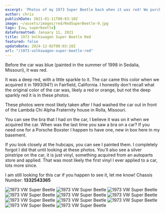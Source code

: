 ```yaml
---
excerpt: 'Photos of my 1973 Super Beetle back when it was red! We purchased this car in 1993 or 1994 in Northern California'
author: chris
publishDate: 2021-01-11T00:03:10Z
image: ~/assets/images/red/RedSuperBeetle-9.jpg
tags: [vw, superbeetle]
dateFormatted: January 11, 2021
title: 1973 Volkswagen Super Beetle Red
featured: false
updateDate: 2024-12-02T00:03:10Z
url: "/1973-volkswagen-super-beetle-red"
---
```


Before the car was blue (painted in the summer of 1998 in Sedalia, Missouri), it was red.

It was a deep red, with a little sparkle to it. The car came this color when we acquired it in 1993(94?) in Fairfield, California. I honestly don't recall what the original color of the car was, likely a red or orange, but not the deep sparkly red it is in these photos.

These photos were most likely taken after I had washed the car out in front of the Lambda Chi Alpha Fraternity house in Rolla, Missouri.

You can see the bra that I had on the car, I believe it was on it when we acquired the car. When was the last time you saw a bra on a car? If you need one for a Porsche Boxster I happen to have one, new in box here in my basement.

If you look closely at the hubcaps, you can see I painted them. I completely forgot I did that until looking at these photos. You'll also see a silver pinstripe on the car, it is just vinyl, something acquired from an autoparts store and applied. That was most likely the first vinyl I ever applied to a car, lots more since.

I am still looking for this car if you happen to see it, let me know! Chassis Number: **1332543365**

<Image 
  src="/assets/images/red/RedSuperBeetle-1.jpg"  
  alt="1973 VW Super Beetle" 
  width={800} 
  height={600} 
/>
<Image 
  src="/assets/images/red/RedSuperBeetle-2.jpg"  
  alt="1973 VW Super Beetle" 
  width={800} 
  height={600} 
/>
<Image 
  src="/assets/images/red/RedSuperBeetle-3.jpg"  
  alt="1973 VW Super Beetle" 
  width={800} 
  height={600} 
/>
<Image 
  src="/assets/images/red/RedSuperBeetle-4.jpg"  
  alt="1973 VW Super Beetle" 
  width={800} 
  height={600} 
/>
<Image 
  src="/assets/images/red/RedSuperBeetle-5.jpg"  
  alt="1973 VW Super Beetle" 
  width={800} 
  height={600} 
/>
<Image 
  src="/assets/images/red/RedSuperBeetle-6.jpg"  
  alt="1973 VW Super Beetle" 
  width={800} 
  height={600} 
/>
<Image 
  src="/assets/images/red/RedSuperBeetle-7.jpg"  
  alt="1973 VW Super Beetle" 
  width={800} 
  height={600} 
/>
<Image 
  src="/assets/images/red/RedSuperBeetle-8.jpg"  
  alt="1973 VW Super Beetle" 
  width={800} 
  height={600} 
/>
<Image 
  src="/assets/images/red/RedSuperBeetle-9.jpg"  
  alt="1973 VW Super Beetle" 
  width={800} 
  height={600} 
/>
<Image 
  src="/assets/images/red/RedSuperBeetle-10.jpg"  
  alt="1973 VW Super Beetle" 
  width={800} 
  height={600} 
/>
<Image 
  src="/assets/images/red/RedSuperBeetle-11.jpg"  
  alt="1973 VW Super Beetle" 
  width={800} 
  height={600} 
/>
